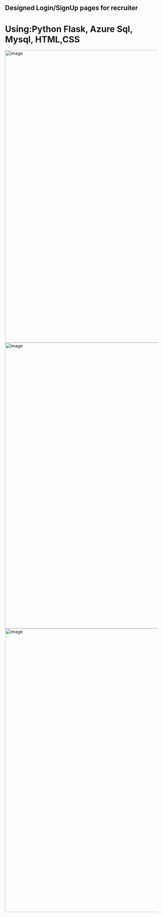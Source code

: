 ## Designed Login/SignUp pages for recruiter 
# Using:Python Flask, Azure Sql, Mysql, HTML,CSS
<img width="960" alt="image" src="https://github.com/Aishwaryasjsu/Login_pages/assets/111553278/86ee9181-dff7-450d-ad33-d316e226536a">
<img width="938" alt="image" src="https://github.com/Aishwaryasjsu/Login_pages/assets/111553278/9f89a160-3639-4cd0-9dc2-ae16dfa22be8">
<img width="931" alt="image" src="https://github.com/Aishwaryasjsu/Login_pages/assets/111553278/ae64faee-2b0b-4793-9a52-b8fbfe44a924">

